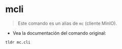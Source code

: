 # mcli

> Este comando es un alias de `mc` (cliente MinIO).

- Vea la documentación del comando original:

`tldr mc.cli`
